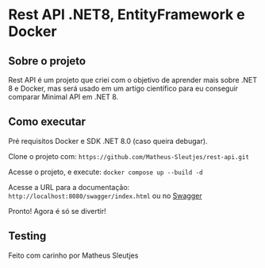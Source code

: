 # Rest API .NET8, EntityFramework e Docker

## Sobre o projeto 

Rest API é um projeto que criei com o objetivo de aprender mais sobre .NET 8 e Docker, mas será usado em um artigo científico para eu conseguir comparar Minimal API em .NET 8.

## Como executar

Pré requisitos Docker e SDK .NET 8.0 (caso queira debugar).

Clone o projeto com: `https://github.com/Matheus-Sleutjes/rest-api.git`

Acesse o projeto, e execute: `docker compose up --build -d`

Acesse a URL para a documentação: `http://localhost:8080/swagger/index.html` ou no [Swagger](http://localhost:8080/swagger/index.html)

Pronto! Agora é só se divertir!

## Testing

Feito com carinho por Matheus Sleutjes
